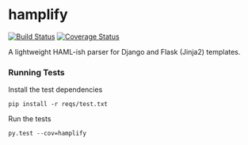 # hamplify
[![Build Status](https://travis-ci.org/Kangaroux/hamplify.svg?branch=master)](https://travis-ci.org/Kangaroux/hamplify)
[![Coverage Status](https://coveralls.io/repos/github/Kangaroux/hamplify/badge.svg?branch=master)](https://coveralls.io/github/Kangaroux/hamplify?branch=master)

A lightweight HAML-ish parser for Django and Flask (Jinja2) templates.

### Running Tests
Install the test dependencies 
```
pip install -r reqs/test.txt
```

Run the tests 
```
py.test --cov=hamplify
```